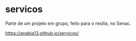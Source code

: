 # servicos
Parte de um projeto em grupo, feito para o resilia, no Senac.

https://anabia13.github.io/servicos/
